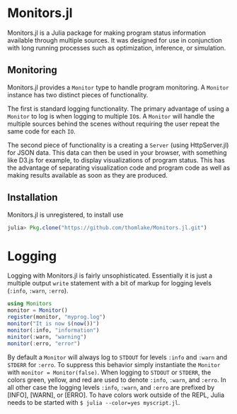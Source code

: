 # Monitors.jl
Monitors.jl is a Julia package for making program status information available through multiple sources.
It was designed for use in conjunction with long running processes such as optimization, inference, or simulation.

## Monitoring
Monitors.jl provides a `Monitor` type to handle program monitoring.
A `Monitor` instance has two distinct pieces of functionality.

The first is standard logging functionality. The primary advantage of
using a `Monitor` to log is when logging to multiple `IO`s. A `Monitor` will
handle the multiple sources behind the scenes without requiring the user
repeat the same code for each `IO`.

The second piece of functionality is a creating a `Server` (using HttpServer.jl) for JSON data.
This data can then be used in your browser, with something like D3.js for example,
to display visualizations of program status. This has the advantage of separating
visualization code and program code as well as making results available as soon as they
are produced.

## Installation
Monitors.jl is unregistered, to install use
```julia
julia> Pkg.clone("https://github.com/thomlake/Monitors.jl.git")
```

# Logging
Logging with Monitors.jl is fairly unsophisticated. Essentially it is just a multiple
output `write` statement with a bit of markup for logging levels (`:info`, `:warn`, `:erro`).

```julia
using Monitors
monitor = Monitor()
register(monitor, "myprog.log")
monitor("It is now $(now())")
monitor(:info, "information")
minitor(:warn, "warning")
monitor(:erro, "error")
```

By default a `Monitor` will always log to `STDOUT` for levels `:info` and `:warn` and `STDERR` for `:erro`.
To suppress this behavior simply instantiate the `Monitor` with `monitor = Monitor(false)`.
When logging to `STDOUT` or `STDERR`, the colors green, yellow, and red are used to denote `:info`, `:warn`, and `:erro`.
In all other case the logging levels `:info`, `:warn`, and `:erro` are prefixed by [INFO], [WARN], or [ERRO].
To have colors work outside of the REPL, Julia needs to be started with `$ julia --color=yes myscript.jl`.
